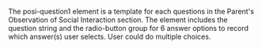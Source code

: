 The posi-question1 element is a template for each questions in the Parent's Observation of Social Interaction section. 
The element includes the question string and the radio-button group for 6 answer options to record which answer(s) user selects.
User could do multiple choices.
